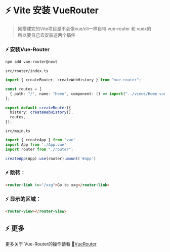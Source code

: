 # ⚡ Vite 安装 VueRouter

> 刚搭建完的Vite项目是不会像vue/cli一样自带 vue-router 和 vuex的   
> 所以要自己去安装这两个插件

### ⚡ 安装Vue-Router
```sh
npm add vue-router@next
```
`src/router/index.ts`
```typescript
import { createRouter, createWebHistory } from "vue-router";

const routes = [
  { path: "/", name: "Home", component: () => import("../views/Home.vue"),},
];

export default createRouter({
  history: createWebHistory(),
  routes,
});
```
`src/main.ts`
```typescript
import { createApp } from 'vue'
import App from './App.vue'
import router from "./router";

createApp(App).use(router).mount('#app')
```
### ⚡ 跳转：
```html
<router-link to="/xxg">Go to xxg</router-link>
```
### ⚡ 显示的区域：
```html
<router-view></router-view>
```

## ⚡ 更多
更多关于 Vue-Router的操作请看 [🧩VueRouter](VueRouter.md)
